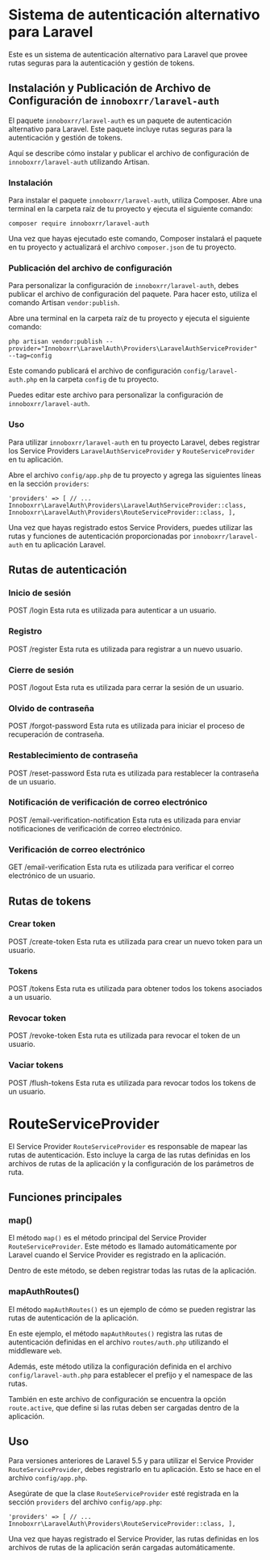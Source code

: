 # Sistema de autenticación alternativo para Laravel

Este es un sistema de autenticación alternativo para Laravel que provee rutas seguras para la autenticación y gestión de tokens.

## Instalación y Publicación de Archivo de Configuración de `innoboxrr/laravel-auth`

El paquete `innoboxrr/laravel-auth` es un paquete de autenticación alternativo para Laravel. Este paquete incluye rutas seguras para la autenticación y gestión de tokens.

Aquí se describe cómo instalar y publicar el archivo de configuración de `innoboxrr/laravel-auth` utilizando Artisan.

### Instalación

Para instalar el paquete `innoboxrr/laravel-auth`, utiliza Composer. Abre una terminal en la carpeta raíz de tu proyecto y ejecuta el siguiente comando:

`composer require innoboxrr/laravel-auth`

Una vez que hayas ejecutado este comando, Composer instalará el paquete en tu proyecto y actualizará el archivo `composer.json` de tu proyecto.

### Publicación del archivo de configuración

Para personalizar la configuración de `innoboxrr/laravel-auth`, debes publicar el archivo de configuración del paquete. Para hacer esto, utiliza el comando Artisan `vendor:publish`.

Abre una terminal en la carpeta raíz de tu proyecto y ejecuta el siguiente comando:

`php artisan vendor:publish --provider="Innoboxrr\LaravelAuth\Providers\LaravelAuthServiceProvider" --tag=config`


Este comando publicará el archivo de configuración `config/laravel-auth.php` en la carpeta `config` de tu proyecto.

Puedes editar este archivo para personalizar la configuración de `innoboxrr/laravel-auth`.

### Uso

Para utilizar `innoboxrr/laravel-auth` en tu proyecto Laravel, debes registrar los Service Providers `LaravelAuthServiceProvider` y `RouteServiceProvider` en tu aplicación.

Abre el archivo `config/app.php` de tu proyecto y agrega las siguientes líneas en la sección `providers`:

`'providers' => [
// ...
Innoboxrr\LaravelAuth\Providers\LaravelAuthServiceProvider::class,
Innoboxrr\LaravelAuth\Providers\RouteServiceProvider::class,
],`


Una vez que hayas registrado estos Service Providers, puedes utilizar las rutas y funciones de autenticación proporcionadas por `innoboxrr/laravel-auth` en tu aplicación Laravel.


## Rutas de autenticación

### Inicio de sesión
POST /login
Esta ruta es utilizada para autenticar a un usuario.

### Registro
POST /register
Esta ruta es utilizada para registrar a un nuevo usuario.

### Cierre de sesión
POST /logout
Esta ruta es utilizada para cerrar la sesión de un usuario.

### Olvido de contraseña
POST /forgot-password
Esta ruta es utilizada para iniciar el proceso de recuperación de contraseña.

### Restablecimiento de contraseña
POST /reset-password
Esta ruta es utilizada para restablecer la contraseña de un usuario.

### Notificación de verificación de correo electrónico
POST /email-verification-notification
Esta ruta es utilizada para enviar notificaciones de verificación de correo electrónico.

### Verificación de correo electrónico
GET /email-verification
Esta ruta es utilizada para verificar el correo electrónico de un usuario.

## Rutas de tokens
### Crear token
POST /create-token
Esta ruta es utilizada para crear un nuevo token para un usuario.

### Tokens
POST /tokens
Esta ruta es utilizada para obtener todos los tokens asociados a un usuario.

### Revocar token
POST /revoke-token
Esta ruta es utilizada para revocar el token de un usuario.

### Vaciar tokens
POST /flush-tokens
Esta ruta es utilizada para revocar todos los tokens de un usuario.

# RouteServiceProvider

El Service Provider `RouteServiceProvider` es responsable de mapear las rutas de autenticación. Esto incluye la carga de las rutas definidas en los archivos de rutas de la aplicación y la configuración de los parámetros de ruta.

## Funciones principales

### map()

El método `map()` es el método principal del Service Provider `RouteServiceProvider`. Este método es llamado automáticamente por Laravel cuando el Service Provider es registrado en la aplicación.

Dentro de este método, se deben registrar todas las rutas de la aplicación.

### mapAuthRoutes()

El método `mapAuthRoutes()` es un ejemplo de cómo se pueden registrar las rutas de autenticación de la aplicación.

En este ejemplo, el método `mapAuthRoutes()` registra las rutas de autenticación definidas en el archivo `routes/auth.php` utilizando el middleware `web`.

Además, este método utiliza la configuración definida en el archivo `config/laravel-auth.php` para establecer el prefijo y el namespace de las rutas.

También en este archivo de configuración se encuentra la opción `route.active`, que define si las rutas deben ser cargadas dentro de la aplicación.

## Uso

Para versiones anteriores de Laravel 5.5 y para utilizar el Service Provider `RouteServiceProvider`, debes registrarlo en tu aplicación. Esto se hace en el archivo `config/app.php`.

Asegúrate de que la clase `RouteServiceProvider` esté registrada en la sección `providers` del archivo `config/app.php`:

`
'providers' => [
// ...
Innoboxrr\LaravelAuth\Providers\RouteServiceProvider::class,
],
`

Una vez que hayas registrado el Service Provider, las rutas definidas en los archivos de rutas de la aplicación serán cargadas automáticamente.